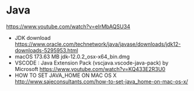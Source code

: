 # Java
https://www.youtube.com/watch?v=eIrMbAQSU34
- JDK download
https://www.oracle.com/technetwork/java/javase/downloads/jdk12-downloads-5295953.html
- macOS	173.63 MB  	jdk-12.0.2_osx-x64_bin.dmg
- VSCODE :  Java Extension Pack (vscjava.vscode-java-pack) by Microsoft
https://www.youtube.com/watch?v=KQ433E2R3U0
- HOW TO SET JAVA_HOME ON MAC OS X 
http://www.sajeconsultants.com/how-to-set-java_home-on-mac-os-x/

